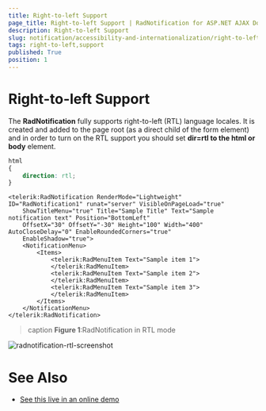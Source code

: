 ```yaml
---
title: Right-to-left Support
page_title: Right-to-left Support | RadNotification for ASP.NET AJAX Documentation
description: Right-to-left Support
slug: notification/accessibility-and-internationalization/right-to-left-support
tags: right-to-left,support
published: True
position: 1
---
```


# Right-to-left Support




The **RadNotification** fully supports right-to-left (RTL) language locales. It is created and added to the page root (as a direct child of the form element) and in order to turn on the RTL support you should set **dir=rtl to the html or body** element.

````CSS
html
{
    direction: rtl;
}
````



````ASP.NET
<telerik:RadNotification RenderMode="Lightweight" ID="RadNotification1" runat="server" VisibleOnPageLoad="true"
    ShowTitleMenu="true" Title="Sample Title" Text="Sample notification text" Position="BottomLeft"
    OffsetX="30" OffsetY="-30" Height="100" Width="400" AutoCloseDelay="0" EnableRoundedCorners="true"
    EnableShadow="true">
    <NotificationMenu>
        <Items>
            <telerik:RadMenuItem Text="Sample item 1">
            </telerik:RadMenuItem>
            <telerik:RadMenuItem Text="Sample item 2">
            </telerik:RadMenuItem>
            <telerik:RadMenuItem Text="Sample item 3">
            </telerik:RadMenuItem>
        </Items>
    </NotificationMenu>
</telerik:RadNotification>
````

>caption **Figure 1**:RadNotification in RTL mode

![radnotification-rtl-screenshot](images/radnotification-rtl-screenshot.png)

# See Also

 * [See this live in an online demo](https://demos.telerik.com/aspnet-ajax/notification/examples/righttoleft/defaultcs.aspx)
